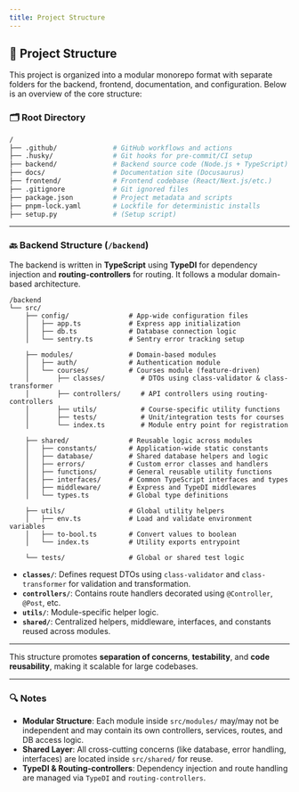 ```yaml
---
title: Project Structure
---
```


## 📁 Project Structure

This project is organized into a modular monorepo format with separate folders for the backend, frontend, documentation, and configuration. Below is an overview of the core structure:

### 🗂️ Root Directory

```bash
/
├── .github/              # GitHub workflows and actions
├── .husky/               # Git hooks for pre-commit/CI setup
├── backend/              # Backend source code (Node.js + TypeScript)
├── docs/                 # Documentation site (Docusaurus)
├── frontend/             # Frontend codebase (React/Next.js/etc.)
├── .gitignore            # Git ignored files
├── package.json          # Project metadata and scripts
├── pnpm-lock.yaml        # Lockfile for deterministic installs
├── setup.py              # (Setup script)
```

---

### 🔙 Backend Structure (`/backend`)

The backend is written in **TypeScript** using **TypeDI** for dependency injection and **routing-controllers** for routing. It follows a modular domain-based architecture.

```
/backend
└── src/
    ├── config/               # App-wide configuration files
    │   ├── app.ts            # Express app initialization
    │   ├── db.ts             # Database connection logic
    │   └── sentry.ts         # Sentry error tracking setup

    ├── modules/              # Domain-based modules
    │   ├── auth/             # Authentication module
    │   └── courses/          # Courses module (feature-driven)
    │       ├── classes/         # DTOs using class-validator & class-transformer
    │       ├── controllers/     # API controllers using routing-controllers
    │       ├── utils/           # Course-specific utility functions
    │       ├── tests/           # Unit/integration tests for courses
    │       └── index.ts         # Module entry point for registration

    ├── shared/               # Reusable logic across modules
    │   ├── constants/        # Application-wide static constants
    │   ├── database/         # Shared database helpers and logic
    │   ├── errors/           # Custom error classes and handlers
    │   ├── functions/        # General reusable utility functions
    │   ├── interfaces/       # Common TypeScript interfaces and types
    │   ├── middleware/       # Express and TypeDI middlewares
    │   └── types.ts          # Global type definitions

    ├── utils/                # Global utility helpers
    │   ├── env.ts            # Load and validate environment variables
    │   ├── to-bool.ts        # Convert values to boolean
    │   └── index.ts          # Utility exports entrypoint

    └── tests/                # Global or shared test logic

```

- **`classes/`**: Defines request DTOs using `class-validator` and `class-transformer` for validation and transformation.
- **`controllers/`**: Contains route handlers decorated using `@Controller`, `@Post`, etc.
- **`utils/`**: Module-specific helper logic.
- **`shared/`**: Centralized helpers, middleware, interfaces, and constants reused across modules.

---

This structure promotes **separation of concerns**, **testability**, and **code reusability**, making it scalable for large codebases.


---

### 🔍 Notes

- **Modular Structure**: Each module inside `src/modules/` may/may not be independent and may contain its own controllers, services, routes, and DB access logic.
- **Shared Layer**: All cross-cutting concerns (like database, error handling, interfaces) are located inside `src/shared/` for reuse.
- **TypeDI & Routing-controllers**: Dependency injection and route handling are managed via `TypeDI` and `routing-controllers`.

